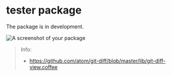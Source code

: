 # tester package

The package is in development.

![A screenshot of your package](https://f.cloud.github.com/assets/69169/2290250/c35d867a-a017-11e3-86be-cd7c5bf3ff9b.gif)

> Info:
> - https://github.com/atom/git-diff/blob/master/lib/git-diff-view.coffee
